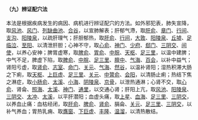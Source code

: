 #### （九）辨证配穴法

  本法是根据疾病发生的病因、病机进行辨证配穴的方法。如外邪犯表，肺失宣降，取[风池](https://www.gmzyjc.com/read/zjs/zjs3.1.9-12-0.0.3.3.20.md)、[风门](https://www.gmzyjc.com/read/zjs/zjs3.1.7-8-0.0.1.3.12.md)、[列缺](https://www.gmzyjc.com/read/zjs/zjs3.1.1-3-0.1.1.3.7.md)[曲池](https://www.gmzyjc.com/read/zjs/zjs3.1.1-3-0.1.2.3.11.md)、[合谷](https://www.gmzyjc.com/read/zjs/zjs3.1.1-3-0.1.2.3.4.md)，以宣肺解表；肝郁气滯，取[肝俞](https://www.gmzyjc.com/read/zjs/zjs3.1.7-8-0.0.1.3.18.md)、[章门](https://www.gmzyjc.com/read/zjs/zjs3.1.9-12-0.0.4.3.13.md)、[行间](https://www.gmzyjc.com/read/zjs/zjs3.1.9-12-0.0.4.3.2.md)、[支沟](https://www.gmzyjc.com/read/zjs/zjs3.1.9-12-0.0.2.3.6.md)、[阳陵泉](https://www.gmzyjc.com/read/zjs/zjs3.1.9-12-0.0.3.3.34.md)，以疏肝理气；肝胆郁热，取[肝俞](https://www.gmzyjc.com/read/zjs/zjs3.1.7-8-0.0.1.3.18.md)、[行间](https://www.gmzyjc.com/read/zjs/zjs3.1.9-12-0.0.4.3.2.md)，[大敦](https://www.gmzyjc.com/read/zjs/zjs3.1.9-12-0.0.4.3.1.md)、[阳陵泉](https://www.gmzyjc.com/read/zjs/zjs3.1.9-12-0.0.3.3.34.md)、[丘墟](https://www.gmzyjc.com/read/zjs/zjs3.1.9-12-0.0.3.3.40.md)、[足临泣](https://www.gmzyjc.com/read/zjs/zjs3.1.9-12-0.0.3.3.41.md)、[至阳](https://www.gmzyjc.com/read/zjs/zjs3.2.2-0.0.1.3.9.md)、以清泄肝胆；心神不守，取[心俞](https://www.gmzyjc.com/read/zjs/zjs3.1.7-8-0.0.1.3.15.md)、[神门](https://www.gmzyjc.com/read/zjs/zjs3.1.4-6-0.0.2.3.7.md)、[少府](https://www.gmzyjc.com/read/zjs/zjs3.1.4-6-0.0.2.3.8.md)、[郄门](https://www.gmzyjc.com/read/zjs/zjs3.1.9-12-0.0.1.3.4.md)、[三阴交](https://www.gmzyjc.com/read/zjs/zjs3.1.4-6-0.0.1.3.6.md)、[间使](https://www.gmzyjc.com/read/zjs/zjs3.1.9-12-0.0.1.3.5.md)，以养心安神；脾胃虚寒，取[脾俞](https://www.gmzyjc.com/read/zjs/zjs3.1.7-8-0.0.1.3.20.md)、[胃俞](https://www.gmzyjc.com/read/zjs/zjs3.1.7-8-0.0.1.3.21.md)、[中脘](https://www.gmzyjc.com/read/zjs/zjs3.2.1-0.1.1.3.11.md)、[天枢](https://www.gmzyjc.com/read/zjs/zjs3.1.1-3-0.1.3.3.25.md)、[足三里](https://www.gmzyjc.com/read/zjs/zjs3.1.1-3-0.1.3.3.36.md)，以温中建脾；中气不足，脾虚下陷，取[脾俞](https://www.gmzyjc.com/read/zjs/zjs3.1.7-8-0.0.1.3.20.md)、[中脘](https://www.gmzyjc.com/read/zjs/zjs3.2.1-0.1.1.3.11.md)、[足三里](https://www.gmzyjc.com/read/zjs/zjs3.1.1-3-0.1.3.3.36.md)、[膻中](https://www.gmzyjc.com/read/zjs/zjs3.2.1-0.1.1.3.16.md)、[气海](https://www.gmzyjc.com/read/zjs/zjs3.2.1-0.1.1.3.6.md)、[百会](https://www.gmzyjc.com/read/zjs/zjs3.2.2-0.0.1.3.20.md)，以补中益气；肾阳亏虚，取[肾俞](https://www.gmzyjc.com/read/zjs/zjs3.1.7-8-0.0.1.3.23.md)、[志室](https://www.gmzyjc.com/read/zjs/zjs3.1.7-8-0.0.1.3.52.md)、[命门](https://www.gmzyjc.com/read/zjs/zjs3.2.2-0.0.1.3.4.md)、[关元](https://www.gmzyjc.com/read/zjs/zjs3.2.1-0.1.1.3.4.md)、[气海](https://www.gmzyjc.com/read/zjs/zjs3.2.1-0.1.1.3.6.md)、[然谷](https://www.gmzyjc.com/read/zjs/zjs3.1.7-8-0.0.2.3.2.md)，以温补肾阳；湿热积滞大肠之下痢，取[天枢](https://www.gmzyjc.com/read/zjs/zjs3.1.1-3-0.1.3.3.25.md)、[上巨虚](https://www.gmzyjc.com/read/zjs/zjs3.1.1-3-0.1.3.3.37.md)、[足三里](https://www.gmzyjc.com/read/zjs/zjs3.1.1-3-0.1.3.3.36.md)、[关元](https://www.gmzyjc.com/read/zjs/zjs3.2.1-0.1.1.3.4.md)、[中膂俞](https://www.gmzyjc.com/read/zjs/zjs3.1.7-8-0.0.1.3.29.md)、[会阳](https://www.gmzyjc.com/read/zjs/zjs3.1.7-8-0.0.1.3.35.md)，以清肠止痢；热结下焦之淋症，取[小肠俞](https://www.gmzyjc.com/read/zjs/zjs3.1.7-8-0.0.1.3.27.md)、[太溪](https://www.gmzyjc.com/read/zjs/zjs3.1.7-8-0.0.2.3.3.md)、[小海](https://www.gmzyjc.com/read/zjs/zjs3.1.4-6-0.0.3.3.8.md)、[阴陵泉](https://www.gmzyjc.com/read/zjs/zjs3.1.4-6-0.0.1.3.9.md)、[京骨](https://www.gmzyjc.com/read/zjs/zjs3.1.7-8-0.0.1.3.64.md)，以泄热通淋；心肾不交，取[心俞](https://www.gmzyjc.com/read/zjs/zjs3.1.7-8-0.0.1.3.15.md)、肾侖、[照海](https://www.gmzyjc.com/read/zjs/zjs3.1.7-8-0.0.2.3.6.md)、[太溪](https://www.gmzyjc.com/read/zjs/zjs3.1.7-8-0.0.2.3.3.md)、[神门](https://www.gmzyjc.com/read/zjs/zjs3.1.4-6-0.0.2.3.7.md)、[通里](https://www.gmzyjc.com/read/zjs/zjs3.1.4-6-0.0.2.3.5.md)，以交通心肾；肝阳上亢，取[风池](https://www.gmzyjc.com/read/zjs/zjs3.1.9-12-0.0.3.3.20.md)、[阳陵泉](https://www.gmzyjc.com/read/zjs/zjs3.1.9-12-0.0.3.3.34.md)、[三阴交](https://www.gmzyjc.com/read/zjs/zjs3.1.4-6-0.0.1.3.6.md)、[太冲](https://www.gmzyjc.com/read/zjs/zjs3.1.9-12-0.0.4.3.3.md)、[太溪](https://www.gmzyjc.com/read/zjs/zjs3.1.7-8-0.0.2.3.3.md)，以平肝潜阳；血虚头痛，取[上星](https://www.gmzyjc.com/read/zjs/zjs3.2.2-0.0.1.3.23.md)、[血海](https://www.gmzyjc.com/read/zjs/zjs3.1.4-6-0.0.1.3.10.md)、[足三里](https://www.gmzyjc.com/read/zjs/zjs3.1.1-3-0.1.3.3.36.md)、[三阴交](https://www.gmzyjc.com/read/zjs/zjs3.1.4-6-0.0.1.3.6.md)，以养血止痛：血枯经闭，取[肝俞](https://www.gmzyjc.com/read/zjs/zjs3.1.7-8-0.0.1.3.18.md)、[脾俞](https://www.gmzyjc.com/read/zjs/zjs3.1.7-8-0.0.1.3.20.md)、[肾俞](https://www.gmzyjc.com/read/zjs/zjs3.1.7-8-0.0.1.3.23.md)、膈侖、[关元](https://www.gmzyjc.com/read/zjs/zjs3.2.1-0.1.1.3.4.md)、[足三里](https://www.gmzyjc.com/read/zjs/zjs3.1.1-3-0.1.3.3.36.md)、[三阴交](https://www.gmzyjc.com/read/zjs/zjs3.1.4-6-0.0.1.3.6.md)，以补气养血；胃热乳痈、取[膺窗](https://www.gmzyjc.com/read/zjs/zjs3.1.1-3-0.1.3.3.16.md)、[下巨虚](https://www.gmzyjc.com/read/zjs/zjs3.1.1-3-0.1.3.3.39.md)、[丰隆](https://www.gmzyjc.com/read/zjs/zjs3.1.1-3-0.1.3.3.40.md)、[温溜](https://www.gmzyjc.com/read/zjs/zjs3.1.1-3-0.1.2.3.7.md)，以清热散结。
